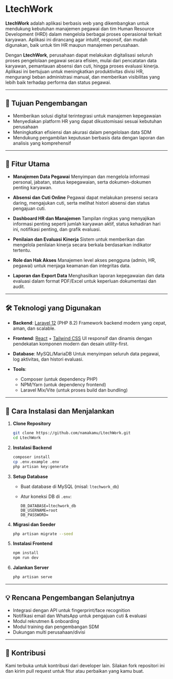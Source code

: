 # LtechWork

**LtechWork** adalah aplikasi berbasis web yang dikembangkan untuk mendukung kebutuhan manajemen pegawai dan tim Human Resource Development (HRD) dalam mengelola berbagai proses operasional terkait karyawan. Aplikasi ini dirancang agar intuitif, responsif, dan mudah digunakan, baik untuk tim HR maupun manajemen perusahaan.

Dengan **LtechWork**, perusahaan dapat melakukan digitalisasi seluruh proses pengelolaan pegawai secara efisien, mulai dari pencatatan data karyawan, pemantauan absensi dan cuti, hingga proses evaluasi kinerja. Aplikasi ini bertujuan untuk meningkatkan produktivitas divisi HR, mengurangi beban administrasi manual, dan memberikan visibilitas yang lebih baik terhadap performa dan status pegawai.

---

## 🌟 Tujuan Pengembangan

* Memberikan solusi digital terintegrasi untuk manajemen kepegawaian
* Menyediakan platform HR yang dapat dikustomisasi sesuai kebutuhan perusahaan
* Meningkatkan efisiensi dan akurasi dalam pengelolaan data SDM
* Mendukung pengambilan keputusan berbasis data dengan laporan dan analisis yang komprehensif

---

## 🧩️ Fitur Utama

* **Manajemen Data Pegawai**
  Menyimpan dan mengelola informasi personal, jabatan, status kepegawaian, serta dokumen-dokumen penting karyawan.

* **Absensi dan Cuti Online**
  Pegawai dapat melakukan presensi secara daring, mengajukan cuti, serta melihat histori absensi dan status pengajuan cuti.

* **Dashboard HR dan Manajemen**
  Tampilan ringkas yang menyajikan informasi penting seperti jumlah karyawan aktif, status kehadiran hari ini, notifikasi penting, dan grafik evaluasi.

* **Penilaian dan Evaluasi Kinerja**
  Sistem untuk memberikan dan mengelola penilaian kinerja secara berkala berdasarkan indikator tertentu.

* **Role dan Hak Akses**
  Manajemen level akses pengguna (admin, HR, pegawai) untuk menjaga keamanan dan integritas data.

* **Laporan dan Export Data**
  Menghasilkan laporan kepegawaian dan data evaluasi dalam format PDF/Excel untuk keperluan dokumentasi dan audit.

---

## 🛠️ Teknologi yang Digunakan

* **Backend**: [Laravel 12](https://laravel.com) (PHP 8.2)
  Framework backend modern yang cepat, aman, dan scalable.

* **Frontend**: [React](https://reactjs.org) + [Tailwind CSS](https://tailwindcss.com)
  UI responsif dan dinamis dengan pendekatan komponen modern dan desain utility-first.

* **Database**: MySQL/MariaDB
  Untuk menyimpan seluruh data pegawai, log aktivitas, dan histori evaluasi.

* **Tools**:

  * Composer (untuk dependency PHP)
  * NPM/Yarn (untuk dependency frontend)
  * Laravel Mix/Vite (untuk proses build dan bundling)

---

## 🚀 Cara Instalasi dan Menjalankan

1. **Clone Repository**

   ```bash
   git clone https://github.com/namakamu/LtechWork.git
   cd LtechWork
   ```

2. **Instalasi Backend**

   ```bash
   composer install
   cp .env.example .env
   php artisan key:generate
   ```

3. **Setup Database**

   * Buat database di MySQL (misal: `ltechwork_db`)
   * Atur koneksi DB di `.env`:

     ```
     DB_DATABASE=ltechwork_db
     DB_USERNAME=root
     DB_PASSWORD=
     ```

4. **Migrasi dan Seeder**

   ```bash
   php artisan migrate --seed
   ```

5. **Instalasi Frontend**

   ```bash
   npm install
   npm run dev
   ```

6. **Jalankan Server**

   ```bash
   php artisan serve
   ```

---

## 💡 Rencana Pengembangan Selanjutnya

* Integrasi dengan API untuk fingerprint/face recognition
* Notifikasi email dan WhatsApp untuk pengajuan cuti & evaluasi
* Modul rekrutmen & onboarding
* Modul training dan pengembangan SDM
* Dukungan multi perusahaan/divisi

---

## 🤝 Kontribusi

Kami terbuka untuk kontribusi dari developer lain. Silakan fork repositori ini dan kirim pull request untuk fitur atau perbaikan yang kamu buat.
